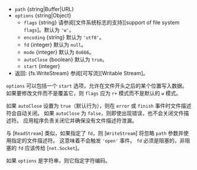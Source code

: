 <!-- YAML
added: v0.1.31
changes:
  - version: v7.6.0
    pr-url: https://github.com/nodejs/node/pull/10739
    description: The `path` parameter can be a WHATWG `URL` object using
                 `file:` protocol. Support is currently still *experimental*.
  - version: v7.0.0
    pr-url: https://github.com/nodejs/node/pull/7831
    description: The passed `options` object will never be modified.
  - version: v5.5.0
    pr-url: https://github.com/nodejs/node/pull/3679
    description: The `autoClose` option is supported now.
  - version: v2.3.0
    pr-url: https://github.com/nodejs/node/pull/1845
    description: The passed `options` object can be a string now.
-->

* `path` {string|Buffer|URL}
* `options` {string|Object}
  * `flags` {string} 请参阅[文件系统标志的支持][support of file system `flags`]。默认为 `'w'`。
  * `encoding` {string} 默认为 `'utf8'`。
  * `fd` {integer} 默认为 `null`。
  * `mode` {integer} 默认为 `0o666`。
  * `autoClose` {boolean} 默认为 `true`。
  * `start` {integer}
* 返回: {fs.WriteStream} 参阅[可写流][Writable Stream]。

`options` 可以包括一个 `start` 选项，允许在文件开头之后的某个位置写入数据。
如果要修改文件而不是覆盖它，则 `flags` 应为 `r+` 模式而不是默认的 `w` 模式。

如果 `autoClose` 设置为 `true`（默认行为），则在 `error` 或 `finish` 事件时文件描述符会自动关闭。
如果 `autoClose` 为 `false`，则即使出现错误，也不会关闭文件描述符。
应用程序负责关闭它并确保没有文件描述符泄漏。

与 [`ReadStream`] 类似，如果指定了 `fd`，则 [`WriteStream`] 将忽略 `path` 参数并使用指定的文件描述符。
这意味着不会触发 `'open'` 事件。
`fd` 必须是阻塞的，非阻塞的 `fd` 应该传给 [`net.Socket`]。

如果 `options` 是字符串，则它指定字符编码。

